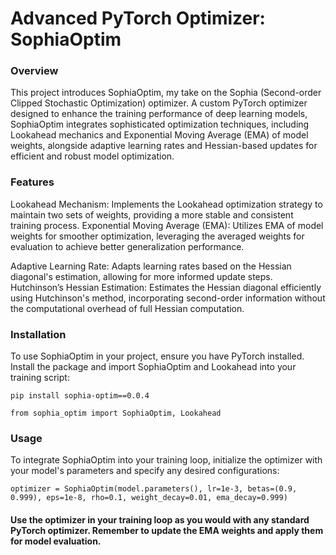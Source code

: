 # Advanced PyTorch Optimizer: SophiaOptim

### Overview

This project introduces SophiaOptim, my take on the Sophia (Second-order Clipped Stochastic Optimization) optimizer. A custom PyTorch optimizer designed to enhance the training performance of deep learning models, SophiaOptim integrates sophisticated optimization techniques, including Lookahead mechanics and Exponential Moving Average (EMA) of model weights, alongside adaptive learning rates and Hessian-based updates for efficient and robust model optimization.

### Features

Lookahead Mechanism: Implements the Lookahead optimization strategy to maintain two sets of weights, providing a more stable and consistent training process.
Exponential Moving Average (EMA): Utilizes EMA of model weights for smoother optimization, leveraging the averaged weights for evaluation to achieve better generalization performance.

Adaptive Learning Rate: Adapts learning rates based on the Hessian diagonal's estimation, allowing for more informed update steps.
Hutchinson’s Hessian Estimation: Estimates the Hessian diagonal efficiently using Hutchinson's method, incorporating second-order information without the computational overhead of full Hessian computation.

### Installation

To use SophiaOptim in your project, ensure you have PyTorch installed. Install the package and import SophiaOptim and Lookahead into your training script:


`
pip install sophia-optim==0.0.4
`

```
from sophia_optim import SophiaOptim, Lookahead
```

### Usage

To integrate SophiaOptim into your training loop, initialize the optimizer with your model's parameters and specify any desired configurations:

```
optimizer = SophiaOptim(model.parameters(), lr=1e-3, betas=(0.9, 0.999), eps=1e-8, rho=0.1, weight_decay=0.01, ema_decay=0.999)
```

#### Use the optimizer in your training loop as you would with any standard PyTorch optimizer. Remember to update the EMA weights and apply them for model evaluation.
